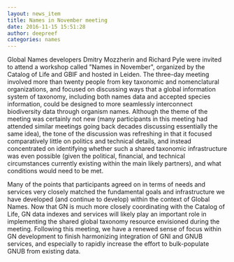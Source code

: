 ```yaml
---
layout: news_item
title: Names in November meeting
date: 2016-11-15 15:51:28
author: deepreef
categories: names
---
```


Global Names developers Dmitry Mozzherin and Richard Pyle were invited to
attend a workshop called "Names in November", organized by the Catalog of Life
and GBIF and hosted in Leiden.  The three-day meeting involved more than twenty
people from key taxonomic and nomenclatural organizations, and focused on
discussing ways that a global information system of taxonomy, including both
names data and accepted species information, could be designed to more
seamlessly interconnect biodiversity data through organism names.  Although the
theme of the meeting was certainly not new (many participants in this meeting
had attended similar meetings going back decades discussing essentially the
same idea), the tone of the discussion was refreshing in that it focused
comparatively little on politics and technical details, and instead
concentrated on identifying whether such a shared taxonomic infrastructure was
even possible (given the political, financial, and technical circumstances
currently existing within the main likely partners), and what conditions would
need to be met.

Many of the points that participants agreed on in terms of needs and services
very closely matched the fundamental goals and infrastructure we have developed
(and continue to develop) within the context of Global Names.  Now that GN is
much more closely coordinating with the Catalog of Life, GN data indexes and
services will likely play an important role in implementing the shared global
taxonomy resource envisioned during the meeting. Following this meeting, we
have a renewed sense of focus within GN development to finish harmonizing
integration of GNI and GNUB services, and especially to rapidly increase the
effort to bulk-populate GNUB from existing data.

